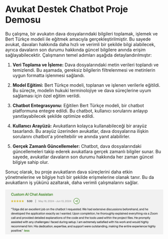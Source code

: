 # Avukat Destek Chatbot Proje Demosu 

Bu çalışma, bir avukatın dava dosyalarındaki bilgileri toplamak, işlemek ve Bert Türkçe modeli ile eğitmek amacıyla gerçekleştirilmiştir. Bu sayede avukat, davaları hakkında daha hızlı ve verimli bir şekilde bilgi alabilecek, ayrıca davaların son durumu hakkında güncel bilgilere anında erişim sağlayabilecektir. Çalışmanın temel adımları aşağıda detaylandırılmıştır:

1. **Veri Toplama ve İşleme:** Dava dosyalarındaki metin verileri toplandı ve temizlendi. Bu aşamada, gereksiz bilgilerin filtrelenmesi ve metinlerin uygun formatta işlenmesi sağlandı.
  
2. **Model Eğitimi:** Bert Türkçe modeli, toplanan ve işlenen verilerle eğitildi. Bu süreçte, modelin hukuki terminolojiye ve dava süreçlerine uyum sağlaması için özel eğitim verildi.
  
3. **Chatbot Entegrasyonu:** Eğitilen Bert Türkçe modeli, bir chatbot platformuna entegre edildi. Bu chatbot, kullanıcı sorularını anlayıp yanıtlayabilecek şekilde optimize edildi.
  
4. **Kullanıcı Arayüzü:** Avukatların kolayca kullanabileceği bir arayüz tasarlandı. Bu arayüz üzerinden avukatlar, dava dosyalarına ilişkin sorularını chatbot'a yöneltebilir ve anında yanıt alabilirler.
  
5. **Gerçek Zamanlı Güncellemeler:** Chatbot, dava dosyalarındaki güncellemeleri takip ederek avukatlara gerçek zamanlı bilgiler sunar. Bu sayede, avukatlar davaların son durumu hakkında her zaman güncel bilgiye sahip olur.

Sonuç olarak, bu proje avukatların dava süreçlerini daha etkin yönetmelerine ve bilgiye hızlı bir şekilde erişmelerine olanak tanır. Bu da avukatların iş yükünü azaltarak, daha verimli çalışmalarını sağlar.

![Müşterinin Proje Sonundaki Düşüncesi](https://github.com/tolgaboroglu/chatbot-upwork-freelance/blob/main/1718366774315%20(1).jpeg)




